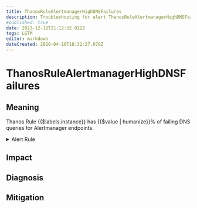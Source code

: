 ```yaml
---
title: ThanosRuleAlertmanagerHighDNSFailures
description: Troubleshooting for alert ThanosRuleAlertmanagerHighDNSFailures
#published: true
date: 2023-12-12T21:12:32.022Z
tags: LGTM
editor: markdown
dateCreated: 2020-04-10T18:32:27.079Z
---
```


# ThanosRuleAlertmanagerHighDNSFailures

## Meaning
[//]: # "Short paragraph that explains what the alert means"
Thanos Rule {{$labels.instance}} has {{$value | humanize}}% of failing DNS queries for Alertmanager endpoints.

<details>
  <summary>Alert Rule</summary>

  ```yaml
alert: ThanosRuleAlertmanagerHighDNSFailures
expr: (sum by (job, instance) (rate(thanos_rule_alertmanagers_dns_failures_total{job=~".*thanos-rule.*"}[5m])) / sum by (job, instance) (rate(thanos_rule_alertmanagers_dns_lookups_total{job=~".*thanos-rule.*"}[5m])) * 100 > 1)
for: 15m
labels:
    severity: warning
annotations:
    summary: Thanos Rule Alertmanager High D N S Failures (instance {{ $labels.instance }})
    description: |-
        Thanos Rule {{$labels.instance}} has {{$value | humanize}}% of failing DNS queries for Alertmanager endpoints.
          VALUE = {{ $value }}
          LABELS = {{ $labels }}
    runbook: https://github.com/srerun/prometheus-alerts/content/runbooks/ThanosRuleAlertmanagerHighDNSFailures

  ```
</details>


## Impact
[//]: # "What could / will happen if the alert is not addressed"



## Diagnosis
[//]: # "Steps to take to identify the cause of the problem"



## Mitigation
[//]: # "The steps necessary to resolve the alert"
